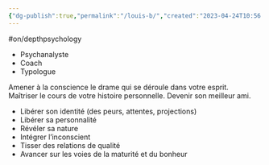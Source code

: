 ```yaml
---
{"dg-publish":true,"permalink":"/louis-b/","created":"2023-04-24T10:56:43.731+02:00","updated":"2023-04-24T12:24:36.123+02:00"}
---
```


#on/depthpsychology 

- Psychanalyste 
- Coach 
- Typologue 

Amener à la conscience le drame qui se déroule dans votre esprit.  
Maîtriser le cours de votre histoire personnelle. 
Devenir son meilleur ami. 


- Libérer son identité (des peurs, attentes, projections)
- Libérer sa personnalité 
- Révéler sa nature 
- Intégrer l’inconscient 
- Tisser des relations de qualité 
- Avancer sur les voies de la maturité et du bonheur 

<script src="https://utteranc.es/client.js"  
        repo="Heart4sides/Comment_Section"
        issue-term="pathname"
        theme="github-dark-orange"
        crossorigin="anonymous"
        async> 
</script>